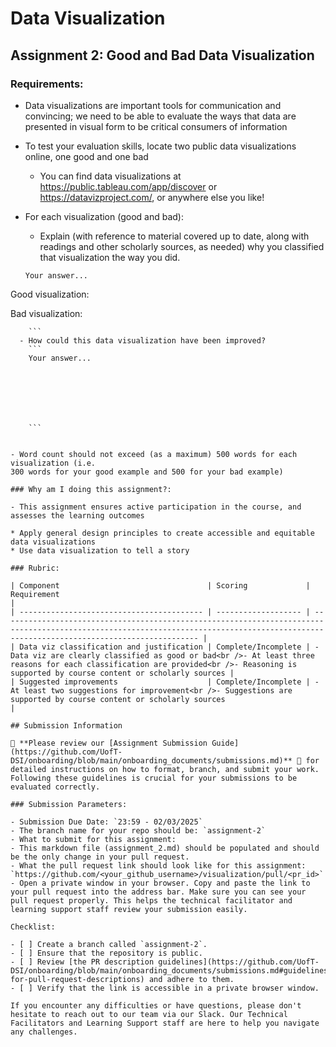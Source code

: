# Data Visualization

## Assignment 2: Good and Bad Data Visualization

### Requirements:

- Data visualizations are important tools for communication and convincing; we need to be able to evaluate the ways that data are presented in visual form to be critical consumers of information
- To test your evaluation skills, locate two public data visualizations online, one good and one bad
  - You can find data visualizations at https://public.tableau.com/app/discover or https://datavizproject.com/, or anywhere else you like!
- For each visualization (good and bad):

  - Explain (with reference to material covered up to date, along with readings and other scholarly sources, as needed) why you classified that visualization the way you did.

  ```
  Your answer...
  ```

Good visualization:

Bad visualization:

        ```
      - How could this data visualization have been improved?
        ```
        Your answer...







        ```

```

- Word count should not exceed (as a maximum) 500 words for each visualization (i.e.
300 words for your good example and 500 for your bad example)

### Why am I doing this assignment?:

- This assignment ensures active participation in the course, and assesses the learning outcomes

* Apply general design principles to create accessible and equitable data visualizations
* Use data visualization to tell a story

### Rubric:

| Component                                 | Scoring             | Requirement                                                                                                                                                                              |
| ----------------------------------------- | ------------------- | ---------------------------------------------------------------------------------------------------------------------------------------------------------------------------------------- |
| Data viz classification and justification | Complete/Incomplete | - Data viz are clearly classified as good or bad<br />- At least three reasons for each classification are provided<br />- Reasoning is supported by course content or scholarly sources |
| Suggested improvements                    | Complete/Incomplete | - At least two suggestions for improvement<br />- Suggestions are supported by course content or scholarly sources                                                                       |

## Submission Information

🚨 **Please review our [Assignment Submission Guide](https://github.com/UofT-DSI/onboarding/blob/main/onboarding_documents/submissions.md)** 🚨 for detailed instructions on how to format, branch, and submit your work. Following these guidelines is crucial for your submissions to be evaluated correctly.

### Submission Parameters:

- Submission Due Date: `23:59 - 02/03/2025`
- The branch name for your repo should be: `assignment-2`
- What to submit for this assignment:
- This markdown file (assignment_2.md) should be populated and should be the only change in your pull request.
- What the pull request link should look like for this assignment: `https://github.com/<your_github_username>/visualization/pull/<pr_id>`
- Open a private window in your browser. Copy and paste the link to your pull request into the address bar. Make sure you can see your pull request properly. This helps the technical facilitator and learning support staff review your submission easily.

Checklist:

- [ ] Create a branch called `assignment-2`.
- [ ] Ensure that the repository is public.
- [ ] Review [the PR description guidelines](https://github.com/UofT-DSI/onboarding/blob/main/onboarding_documents/submissions.md#guidelines-for-pull-request-descriptions) and adhere to them.
- [ ] Verify that the link is accessible in a private browser window.

If you encounter any difficulties or have questions, please don't hesitate to reach out to our team via our Slack. Our Technical Facilitators and Learning Support staff are here to help you navigate any challenges.
```
